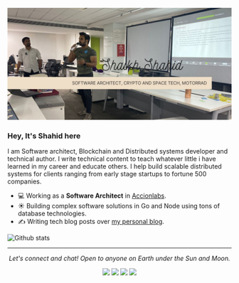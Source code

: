 ![Shahid Shaikh Introduction](https://github.com/shaikh-shahid/shaikh-shahid/blob/master/Shahid%20shaikh.jpg)

### Hey, It's Shahid here
I am Software architect, Blockchain and Distributed systems developer and technical author. I write technical content to teach whatever little i have learned in my career and educate others. I help build scalable distributed systems for clients ranging from early stage startups to fortune 500 companies.

- 💻 Working as a **Software Architect** in [Accionlabs](https://www.accionlabs.com/).
- ☀️ Building complex software solutions in Go and Node using tons of database technologies.
- ✍️ Writing tech blog posts over [my personal blog](https://shaikhshahid.com/).

![Github stats](https://github-readme-stats.vercel.app/api?username=shaikh-shahid&theme=highcontrast&show_icons=true&count_private=true&PAT=1)

<hr>
<p align="center">
  <i>Let's connect and chat! Open to anyone on Earth under the Sun and Moon.</i>
<p align="center">
    <a href="https://twitter.com/shahidontech" alt="Twitter"><img src="https://camo.githubusercontent.com/27771a4aa7fe3d002a2da9bb569b957a1ffd2596d33f5f9f096873fa3afc0364/68747470733a2f2f696d672e736869656c64732e696f2f62616467652f747769747465722d2532333144413146322e7376673f267374796c653d666f722d7468652d6261646765266c6f676f3d74776974746572266c6f676f436f6c6f723d776869746526636f6c6f723d303731413243"></a>
    <a href="https://www.linkedin.com/in/skshahid//" alt="Linkedin"><img src="https://camo.githubusercontent.com/d172f6a369d02965f3da49c760be13075d88c292531a454ff34a64f79fcb0e64/68747470733a2f2f696d672e736869656c64732e696f2f62616467652f6c696e6b6564696e2d2532333030373742352e7376673f267374796c653d666f722d7468652d6261646765266c6f676f3d6c696e6b6564696e266c6f676f436f6c6f723d776869746526636f6c6f723d303731413243"></a>
    <a href="https://www.instagram.com/shahid_sk/" alt="Instagram"><img src="https://camo.githubusercontent.com/6f972f654ee28881f3224ce5431acc16918b7bedf3b392a0cdde216fca31db2c/68747470733a2f2f696d672e736869656c64732e696f2f62616467652f696e7374616772616d2d2532334534343035462e7376673f267374796c653d666f722d7468652d6261646765266c6f676f3d696e7374616772616d266c6f676f436f6c6f723d776869746526636f6c6f723d303731413243"></a>   
    <a href="https://dev.to/shaikhshahid" alt="Dev"><img src="https://camo.githubusercontent.com/090653016fb1270ef3ee6b4116a8d5a5e9c4ba9e44bfe92c6bde4121aaaa6a1d/68747470733a2f2f696d672e736869656c64732e696f2f62616467652f4465762d2532333144413146322e7376673f267374796c653d666f722d7468652d6261646765266c6f676f3d446576266c6f676f436f6c6f723d776869746526636f6c6f723d303731413243"></a>    
</p>
  
</p>
